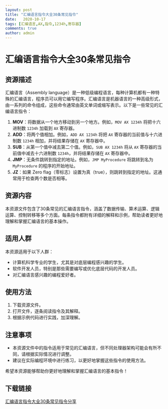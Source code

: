 ```yaml
---
layout: post
title: "汇编语言指令大全30条常见指令"
date:   2020-10-17
tags: [汇编语言,AX,指令,1234h,寄存器]
comments: true
author: admin
---
```

# 汇编语言指令大全30条常见指令

## 资源描述

汇编语言（Assembly language）是一种低级编程语言，每种计算机都有一种特殊的汇编语言，程序员可以用它编写程序。汇编语言是机器语言的一种高级形式，由一系列的命令组成，这些命令通常由英文单词或缩写表示。以下是一些常见的汇编语言指令：

1. **MOV**：将数据从一个地方移动到另一个地方。例如，`MOV AX 1234h` 将把十六进制数 `1234h` 加载到 `AX` 寄存器。
2. **ADD**：将两个值相加。例如，`ADD AX 1234h` 将把 `AX` 寄存器的当前值与十六进制数 `1234h` 相加，并将结果存储在 `AX` 寄存器中。
3. **SUB**：从第一个值中减去第二个值。例如，`SUB AX 1234h` 将从 `AX` 寄存器的当前值中减去十六进制数 `1234h`，并将结果存储在 `AX` 寄存器中。
4. **JMP**：无条件跳转到指定的地址。例如，`JMP MyProcedure` 将跳转到名为 `MyProcedure` 的程序的开始地址。
5. **JZ**：如果 Zero flag（零标志）设置为真（true），则跳转到指定的地址。这通常用于检查两个数是否相等。

## 资源内容

本资源文件包含了30条常见的汇编语言指令，涵盖了数据传输、算术运算、逻辑运算、控制转移等多个方面。每条指令都附有详细的解释和示例，帮助读者更好地理解和掌握汇编语言的基本操作。

## 适用人群

本资源适用于以下人群：

- 计算机科学专业的学生，尤其是对底层编程感兴趣的学生。
- 软件开发人员，特别是那些需要编写或优化底层代码的开发人员。
- 对汇编语言感兴趣的编程爱好者。

## 使用方法

1. 下载资源文件。
2. 打开文件，逐条阅读指令及其解释。
3. 根据示例代码进行实践，加深理解。

## 注意事项

- 本资源文件中的指令适用于常见的汇编语言，但不同处理器架构可能会有所不同，请根据实际情况进行调整。
- 建议在实际编程环境中进行练习，以更好地掌握这些指令的使用方法。

希望本资源能够帮助你更好地理解和掌握汇编语言的基本指令！

## 下载链接

[汇编语言指令大全30条常见指令分享](https://pan.quark.cn/s/36f0f07d6eff)